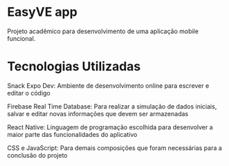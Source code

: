 # EasyVE app  

Projeto acadêmico para desenvolvimento de uma aplicação mobile funcional.  

# Tecnologias Utilizadas  

Snack Expo Dev: Ambiente de desenvolvimento online para escrever e editar o código  

Firebase Real Time Database: Para realizar a simulação de dados iniciais, salvar e editar novas informações que devem ser armazenadas  

React Native: Linguagem de programação escolhida para desenvolver a maior parte das funcionalidades do aplicativo  

CSS e JavaScript: Para demais composições que foram necessárias para a conclusão do projeto



